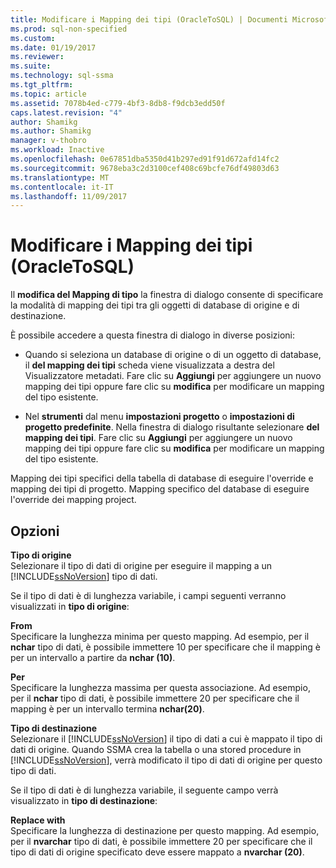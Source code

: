 ```yaml
---
title: Modificare i Mapping dei tipi (OracleToSQL) | Documenti Microsoft
ms.prod: sql-non-specified
ms.custom: 
ms.date: 01/19/2017
ms.reviewer: 
ms.suite: 
ms.technology: sql-ssma
ms.tgt_pltfrm: 
ms.topic: article
ms.assetid: 7078b4ed-c779-4bf3-8db8-f9dcb3edd50f
caps.latest.revision: "4"
author: Shamikg
ms.author: Shamikg
manager: v-thobro
ms.workload: Inactive
ms.openlocfilehash: 0e67851dba5350d41b297ed91f91d672afd14fc2
ms.sourcegitcommit: 9678eba3c2d3100cef408c69bcfe76df49803d63
ms.translationtype: MT
ms.contentlocale: it-IT
ms.lasthandoff: 11/09/2017
---
```

# <a name="edit-type-mapping-oracletosql"></a>Modificare i Mapping dei tipi (OracleToSQL)
Il **modifica del Mapping di tipo** la finestra di dialogo consente di specificare la modalità di mapping dei tipi tra gli oggetti di database di origine e di destinazione.  
  
È possibile accedere a questa finestra di dialogo in diverse posizioni:  
  
-   Quando si seleziona un database di origine o di un oggetto di database, il **del mapping dei tipi** scheda viene visualizzata a destra del Visualizzatore metadati. Fare clic su **Aggiungi** per aggiungere un nuovo mapping dei tipi oppure fare clic su **modifica** per modificare un mapping del tipo esistente.  
  
-   Nel **strumenti** dal menu **impostazioni progetto** o **impostazioni di progetto predefinite**. Nella finestra di dialogo risultante selezionare **del mapping dei tipi**. Fare clic su **Aggiungi** per aggiungere un nuovo mapping dei tipi oppure fare clic su **modifica** per modificare un mapping del tipo esistente.  
  
Mapping dei tipi specifici della tabella di database di eseguire l'override e mapping dei tipi di progetto. Mapping specifico del database di eseguire l'override dei mapping project.  
  
## <a name="options"></a>Opzioni  
**Tipo di origine**  
Selezionare il tipo di dati di origine per eseguire il mapping a un [!INCLUDE[ssNoVersion](../../includes/ssnoversion_md.md)] tipo di dati.  
  
Se il tipo di dati è di lunghezza variabile, i campi seguenti verranno visualizzati in **tipo di origine**:  
  
**From**  
Specificare la lunghezza minima per questo mapping. Ad esempio, per il **nchar** tipo di dati, è possibile immettere 10 per specificare che il mapping è per un intervallo a partire da **nchar (10)**.  
  
**Per**  
Specificare la lunghezza massima per questa associazione. Ad esempio, per il **nchar** tipo di dati, è possibile immettere 20 per specificare che il mapping è per un intervallo termina **nchar(20)**.  
  
**Tipo di destinazione**  
Selezionare il [!INCLUDE[ssNoVersion](../../includes/ssnoversion_md.md)] il tipo di dati a cui è mappato il tipo di dati di origine. Quando SSMA crea la tabella o una stored procedure in [!INCLUDE[ssNoVersion](../../includes/ssnoversion_md.md)], verrà modificato il tipo di dati di origine per questo tipo di dati.  
  
Se il tipo di dati è di lunghezza variabile, il seguente campo verrà visualizzato in **tipo di destinazione**:  
  
**Replace with**  
Specificare la lunghezza di destinazione per questo mapping. Ad esempio, per il **nvarchar** tipo di dati, è possibile immettere 20 per specificare che il tipo di dati di origine specificato deve essere mappato a **nvarchar (20)**.  
  
